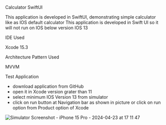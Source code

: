 Calculator SwiftUI

This application is developed in SwiftUI, demonstrating simple calculator like as IOS default calculator
This application is developed in Swift UI so it will not run on IOS below version IOS 13 

IDE Used 

Xcode 15.3

Architecture Pattern Used 

MVVM

Test Application

- download application from GitHub
- open it in Xcode version grater than 11
- select minimum IOS Version 13 from simulator
- click on run button at Navigation bar as shown in picture  or click on run option from Product option of Xcode 


![Simulator Screenshot - iPhone 15 Pro - 2024-04-23 at 17 11 47](https://github.com/hetal421985/CalculatorSwiftUI/assets/61933594/bbd5f0ed-9ccd-4979-9cee-a55abc6621c5)
